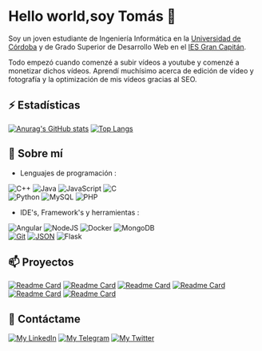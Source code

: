 # Hello world,soy Tomás 👋
Soy un joven estudiante de Ingeniería Informática en la [Universidad de Córdoba](http://www.uco.es/) y de Grado Superior de Desarrollo Web en el [IES Gran Capitán](https://informatica.iesgrancapitan.org/c-f-g-s-desarrollo-de-aplicaciones-web/).

Todo empezó cuando comenzé a subir vídeos a youtube y comenzé a monetizar dichos vídeos. Aprendí muchísimo acerca de edición de vídeo y fotografía y la optimización de mis vídeos gracias al SEO. 

## ⚡ Estadísticas 

[![Anurag's GitHub stats](https://github-readme-stats.vercel.app/api?username=tomashm01&count_private=true&theme=dark)](https://github.com/anuraghazra/github-readme-stats)
[![Top Langs](https://github-readme-stats.vercel.app/api/top-langs/?username=tomashm01&layout=compact&langs_count=10)](https://github.com/anuraghazra/github-readme-stats)


## 🚀 Sobre mí

- Lenguajes de programación : <br />


 ![C++](https://img.shields.io/badge/c++-%2300599C.svg?style=for-the-badge&logo=c%2B%2B&logoColor=white)
  ![Java](https://img.shields.io/badge/java-%23ED8B00.svg?style=for-the-badge&logo=java&logoColor=white)
  ![JavaScript](https://img.shields.io/badge/javascript-%23323330.svg?style=for-the-badge&logo=javascript&logoColor=%23F7DF1E)
![C](https://img.shields.io/badge/c-%2300599C.svg?style=for-the-badge&logo=c&logoColor=white)
  <br />
 ![Python](https://img.shields.io/badge/python-3670A0?style=for-the-badge&logo=python&logoColor=ffdd54)
 ![MySQL](https://img.shields.io/badge/mysql-%2300f.svg?style=for-the-badge&logo=mysql&logoColor=white)
  ![PHP](https://img.shields.io/badge/php-%23777BB4.svg?style=for-the-badge&logo=php&logoColor=white)
- IDE's, Framework's y herramientas : <br />

 ![Angular](https://img.shields.io/badge/Angular-DD0031?style=for-the-badge&logo=angular&logoColor=white)
 ![NodeJS](https://img.shields.io/badge/node.js-6DA55F?style=for-the-badge&logo=node.js&logoColor=white)
  ![Docker](https://img.shields.io/badge/docker-%230db7ed.svg?style=for-the-badge&logo=docker&logoColor=white)
  ![MongoDB](https://img.shields.io/badge/MongoDB-%234ea94b.svg?style=for-the-badge&logo=mongodb&logoColor=white)
    <br />
   [![Git](https://img.shields.io/badge/Git-8A4B08?style=for-the-badge&logo=git&logoColor=white)]()
  [![JSON](https://img.shields.io/badge/json-blue?style=for-the-badge&logo=json&logoColor=black)]()
  ![Flask](https://img.shields.io/badge/Flask-000000?style=for-the-badge&logo=flask&logoColor=white)
## 📫 Proyectos
[![Readme Card](https://github-readme-stats.vercel.app/api/pin/?username=tomashm01&repo=Fruteria-Hidalgo)](https://github.com/tomashm01/Fruteria-Hidalgo)
[![Readme Card](https://github-readme-stats.vercel.app/api/pin/?username=tomashm01&repo=Proyecto-Ruleta)](https://github.com/tomashm01/Proyecto-Ruleta)
[![Readme Card](https://github-readme-stats.vercel.app/api/pin/?username=tomashm01&repo=Gestor-de-maquinas)](https://github.com/tomashm01/Gestor-de-maquinas)
[![Readme Card](https://github-readme-stats.vercel.app/api/pin/?username=tomashm01&repo=MasterMind)](https://github.com/tomashm01/MasterMind)
[![Readme Card](https://github-readme-stats.vercel.app/api/pin/?username=tomashm01&repo=Casa-Rural)](https://github.com/tomashm01/Casa-Rural)
[![Readme Card](https://github-readme-stats.vercel.app/api/pin/?username=tomashm01&repo=calculadoraJs)](https://github.com/tomashm01/calculadoraJs)

## 💬 Contáctame

[![My LinkedIn](https://img.shields.io/badge/LinkedIn-0077B5?style=for-the-badge&logo=linkedin&logoColor=white)](https://www.linkedin.com/in/tomas-hidalgo-083b0a1b1/)
[![My Telegram](https://img.shields.io/badge/-TELEGRAM-2CA5E0?style=for-the-badge&logo=telegram&logoColor=white)](https://t.me/tomashm01)
[![My Twitter](https://img.shields.io/badge/Twitter-1DA1F2?style=for-the-badge&logo=twitter&logoColor=white)](https://twitter.com/tomas_hm01)
<!--
**tomashm01/tomashm01** is a ✨ _special_ ✨ repository because its `README.md` (this file) appears on your GitHub profile.

Here are some ideas to get you started:

- 🔭 I’m currently working on ...
- 🌱 I’m currently learning ...
- 👯 I’m looking to collaborate on ...
- 🤔 I’m looking for help with ...
- 💬 Ask me about ...
- 📫 How to reach me: ...
- 😄 Pronouns: ...
- ⚡ Fun fact: ...
-->

